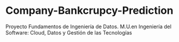 # Company-Bankcrupcy-Prediction
Proyecto Fundamentos de Ingeniería de Datos. M.U.en Ingeniería del Software: Cloud, Datos y Gestión de las Tecnologías
